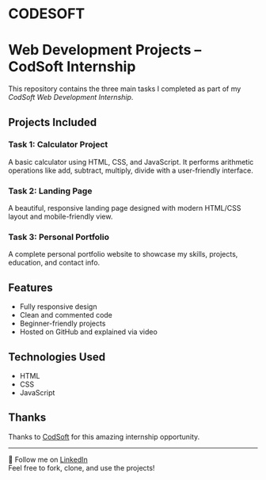 # CODESOFT
#  Web Development Projects – CodSoft Internship

This repository contains the three main tasks I completed as part of my *CodSoft Web Development Internship*.

##  Projects Included

###  Task 1: Calculator Project
A basic calculator using HTML, CSS, and JavaScript. It performs arithmetic operations like add, subtract, multiply, divide with a user-friendly interface.

###  Task 2: Landing Page
A beautiful, responsive landing page designed with modern HTML/CSS layout and mobile-friendly view.

###  Task 3: Personal Portfolio
A complete personal portfolio website to showcase my skills, projects, education, and contact info.

##  Features
- Fully responsive design
- Clean and commented code
- Beginner-friendly projects
- Hosted on GitHub and explained via video

##  Technologies Used
- HTML
- CSS
- JavaScript

##  Thanks
Thanks to [CodSoft](https://codsoft.in) for this amazing internship opportunity.

---

🔗 Follow me on [LinkedIn](https://www.linkedin.com/in/roshni-parween-566254331)  
 Feel free to fork, clone, and use the projects!

